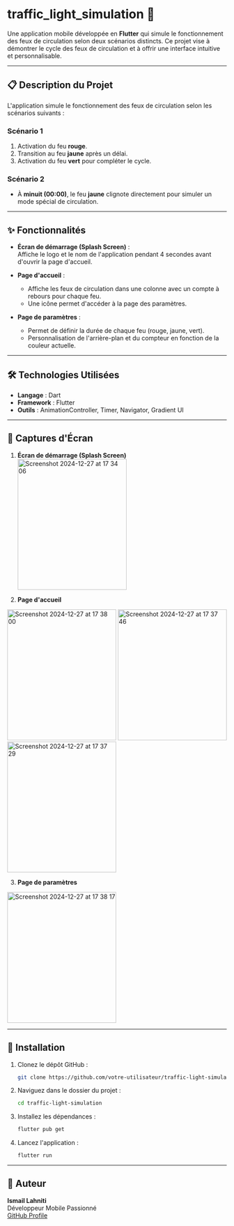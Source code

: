 # traffic_light_simulation 🚦

Une application mobile développée en **Flutter** qui simule le fonctionnement des feux de circulation selon deux scénarios distincts. Ce projet vise à démontrer le cycle des feux de circulation et à offrir une interface intuitive et personnalisable.

---

## 📋 Description du Projet

L'application simule le fonctionnement des feux de circulation selon les scénarios suivants :

### Scénario 1
1. Activation du feu **rouge**.
2. Transition au feu **jaune** après un délai.
3. Activation du feu **vert** pour compléter le cycle.

### Scénario 2
- À **minuit (00:00)**, le feu **jaune** clignote directement pour simuler un mode spécial de circulation.

---

## ✨ Fonctionnalités

- **Écran de démarrage (Splash Screen)** :  
  Affiche le logo et le nom de l'application pendant 4 secondes avant d'ouvrir la page d'accueil.

- **Page d'accueil** :  
  - Affiche les feux de circulation dans une colonne avec un compte à rebours pour chaque feu.  
  - Une icône permet d'accéder à la page des paramètres.

- **Page de paramètres** :  
  - Permet de définir la durée de chaque feu (rouge, jaune, vert).  
  - Personnalisation de l'arrière-plan et du compteur en fonction de la couleur actuelle.

---

## 🛠️ Technologies Utilisées

- **Langage** : Dart  
- **Framework** : Flutter  
- **Outils** : AnimationController, Timer, Navigator, Gradient UI

---

## 📸 Captures d'Écran

1. **Écran de démarrage (Splash Screen)**  
   <img alt="Screenshot 2024-12-27 at 17 34 06" src="https://github.com/user-attachments/assets/a6678222-1b77-48b5-96fe-7f75372dc1e9" width="250" height="300" />


2. **Page d'accueil**  
 
<img width="250" height="300" alt="Screenshot 2024-12-27 at 17 38 00" src="https://github.com/user-attachments/assets/f4fae176-675d-42d0-a714-3e97d29b3f88" /> <img width="250" height="300" alt="Screenshot 2024-12-27 at 17 37 46" src="https://github.com/user-attachments/assets/c4bf52f7-7631-4491-8268-1b0d9f333341" /> <img width="250" height="300" alt="Screenshot 2024-12-27 at 17 37 29" src="https://github.com/user-attachments/assets/460fa535-85a1-45aa-abc1-c18194158e68" />

3. **Page de paramètres**  
   
<img width="250" height="300" alt="Screenshot 2024-12-27 at 17 38 17" src="https://github.com/user-attachments/assets/df7c6826-a7d6-4528-a0a2-63b749bc16c3" />

---

## 🚀 Installation

1. Clonez le dépôt GitHub :
   ```bash
   git clone https://github.com/votre-utilisateur/traffic-light-simulation.git
   ```
2. Naviguez dans le dossier du projet :
   ```bash
   cd traffic-light-simulation
   ```
3. Installez les dépendances :
   ```bash
   flutter pub get
   ```
4. Lancez l'application :
   ```bash
   flutter run
   ```

---

## 👤 Auteur

**Ismail Lahniti**  
Développeur Mobile Passionné  
[GitHub Profile](https://github.com/lahniti9)
